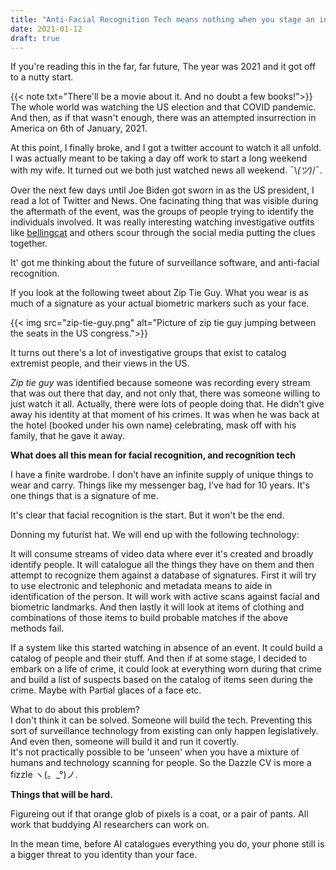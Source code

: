 ```yaml
---
title: "Anti-Facial Recognition Tech means nothing when you stage an insurrection."
date: 2021-01-12
draft: true
---
```


If you're reading this in the far, far future, The year was 2021 and it got off to a nutty start. 
<!--more-->
{{< note txt="There'll be a movie about it. And no doubt a few books!">}}
The whole world was watching the US election and that COVID pandemic. And then, as if that wasn't enough, there was an attempted insurrection in America on 6th of January, 2021. 

At this point, I finally broke, and I got a twitter account to watch it all unfold. I was actually meant to be taking a day off work to start a long weekend with my wife. It turned out we both just watched news all weekend. ¯\\_(ツ)_/¯. 

Over the next few days until Joe Biden got sworn in as the US president, I read a lot of Twitter and News. One facinating thing that was visible during the aftermath of the event, was the groups of people trying to identify the individuals involved. It was really interesting watching investigative outfits like [bellingcat](https://www.bellingcat.com/) and others scour through the social media putting the clues together.

It' got me thinking about the future of surveillance software, and anti-facial recognition. 

If you look at the following tweet about Zip Tie Guy. What you wear is as much of a signature as your actual biometric markers such as your face. 

{{< img src="zip-tie-guy.png" alt="Picture of zip tie guy jumping between the seats in the US congress.">}}

It turns out there's a lot of investigative groups that exist to catalog extremist people, and their views in the US.

*Zip tie guy* was identified because someone was recording every stream that was out there that day, and not only that, there was someone willing to just watch it all. Actually, there were lots of people doing that. He didn't give away his identity at that moment of his crimes. It was when he was back at the hotel (booked under his own name) celebrating, mask off with his family, that he gave it away.

**What does all this mean for facial recognition, and recognition tech**

I have a finite wardrobe. I don't have an infinite supply of unique things to wear and carry. Things like my messenger bag, I've had for 10 years. It's one things that is a signature of me. 

It's clear that facial recognition is the start. But it won't be the end.

Donning my futurist hat. We will end up with the following technology:

It will consume streams of video data where ever it's created and broadly identify people.
It will catalogue all the things they have on them and then attempt to recognize them against a database of signatures. 
First it will try to use electronic and telephonic and metadata means to aide in identification of the person. 
It will work with active scans against facial and biometric landmarks. 
And then lastly it will look at items of clothing and combinations of those items to build probable matches if the above methods fail.

If a system like this started watching in absence of an event. It could build a catalog of people and their stuff. And then if at some stage, I decided to embark on a life of crime, it could look at everything worn during that crime and build a list of suspects based on the catalog of items seen during the crime. Maybe with Partial glaces of a face etc. 

What to do about this problem?  
I don't think it can be solved. Someone will build the tech. Preventing this sort of surveillance technology from existing can only happen legislatively. And even then, someone will build it and run it covertly.    
It's not practically possible to be 'unseen' when you have a mixture of humans and technology scanning for people. So the Dazzle CV is more a fizzle ヽ(。_°)ノ.

**Things that will be hard.**

Figureing out if that orange glob of pixels is a coat, or a pair of pants. All work that buddying AI researchers can work on.

In the mean time, before AI catalogues everything you do, your phone still is a bigger threat to you identity than your face.   